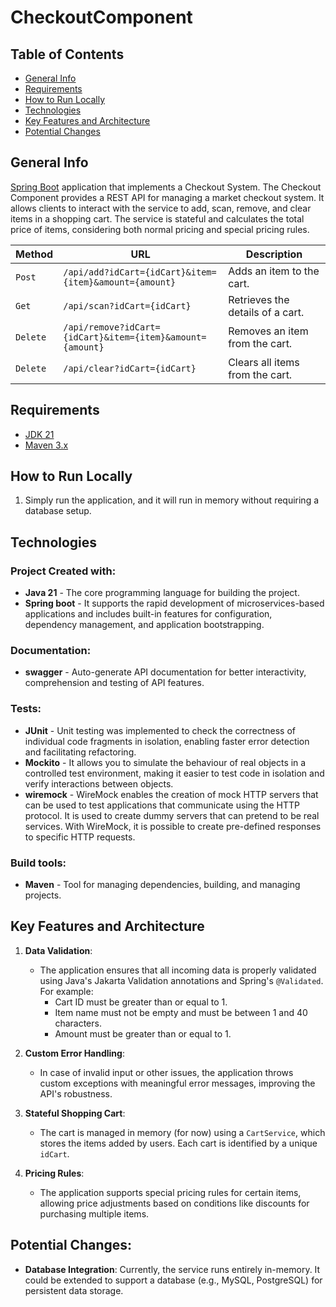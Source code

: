 # CheckoutComponent

## Table of Contents

- [General Info](#general-info)
- [Requirements](#requirements)
- [How to Run Locally](#how-to-run-locally)
- [Technologies](#technologies)
- [Key Features and Architecture](#key-features-and-architecture)
- [Potential Changes](#potential-changes)

## General Info <a name="general-info"></a>

<a href="https://spring.io/projects/spring-boot" target="blank"> Spring Boot</a> application that implements a Checkout System. The Checkout Component provides a REST API for managing a market checkout system. It allows clients to interact with the service to add, scan, remove, and clear items in a shopping cart. The service is stateful and calculates the total price of items, considering both normal pricing and special pricing rules.

| Method   | URL                                 | Description                      |
|----------|-------------------------------------|----------------------------------|
| `Post`   | `/api/add?idCart={idCart}&item={item}&amount={amount}` | Adds an item to the cart.        |
| `Get`    | `/api/scan?idCart={idCart}`                         | Retrieves the details of a cart. |
| `Delete` | `/api/remove?idCart={idCart}&item={item}&amount={amount}`                       | Removes an item from the cart.   |
| `Delete` | `/api/clear?idCart={idCart}`                        | Clears all items from the cart.  |

## Requirements <a name="requirements"></a>

- <a href="https://spring.io/projects/spring-boot" target="blank"> JDK 21 </a>
- <a href="https://maven.apache.org/" target="blank"> Maven 3.x </a>

## How to Run Locally <a name="how-to-run-locally"></a>
1. Simply run the application, and it will run in memory without requiring a database setup.

## Technologies <a name = "Technologies"></a>

### Project Created with:

- **Java 21** - The core programming language for building the project.
- **Spring boot** - It supports the rapid development of microservices-based applications and includes built-in features for configuration, dependency management, and application bootstrapping.

### Documentation:
- **swagger** - Auto-generate API documentation for better interactivity, comprehension and testing of API features.

### Tests:
- **JUnit** - Unit testing was implemented to check the correctness of individual code fragments in isolation, enabling faster error detection and facilitating refactoring.
- **Mockito** - It allows you to simulate the behaviour of real objects in a controlled test environment, making it easier to test code in isolation and verify interactions between objects.
- **wiremock** - WireMock enables the creation of mock HTTP servers that can be used to test applications that communicate using the HTTP protocol. It is used to create dummy servers that can pretend to be real services. With WireMock, it is possible to create pre-defined responses to specific HTTP requests.

### Build tools:
- **Maven** - Tool for managing dependencies, building, and managing projects.

## Key Features and Architecture <a name = "key-features-and-architecture"></a>

1. **Data Validation**:
    - The application ensures that all incoming data is properly validated using Java's Jakarta Validation annotations and Spring's `@Validated`. For example:
        - Cart ID must be greater than or equal to 1.
        - Item name must not be empty and must be between 1 and 40 characters.
        - Amount must be greater than or equal to 1.

2. **Custom Error Handling**:
    - In case of invalid input or other issues, the application throws custom exceptions with meaningful error messages, improving the API's robustness.

3. **Stateful Shopping Cart**:
    - The cart is managed in memory (for now) using a `CartService`, which stores the items added by users. Each cart is identified by a unique `idCart`.

4. **Pricing Rules**:
    - The application supports special pricing rules for certain items, allowing price adjustments based on conditions like discounts for purchasing multiple items.


## Potential Changes: <a name="potential-changes"></a>

-  **Database Integration**: Currently, the service runs entirely in-memory. It could be extended to support a database (e.g., MySQL, PostgreSQL) for persistent data storage.